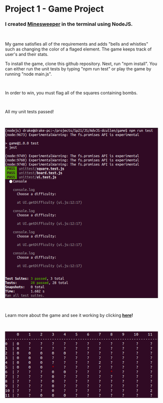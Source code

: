 # Project 1 - Game Project

### I created [Minesweeper](https://github.com/DrakeCullen/AdvJS-dcullen/tree/main/game/imgs) in the terminal using NodeJS.

<br/>

My game satisfies all of the requirements and adds "bells and whistles" such as changing the color of a flaged element. The game keeps track of user's and their stats.
<br/>


To install the game, clone this github repository. Next, run "npm install". You can either run the unit tests by typing "npm run test" or play the game by running "node main.js".

<br/>

In order to win, you must flag all of the squares containing bombs.

<br/>

All my unit tests passed!

<br/>

![alt text](imgs/unit_test.png)

<br/>

Learn more about the game and see it working by clicking<b> [here](https://github.com/DrakeCullen/AdvJS-dcullen/tree/main/game/imgs)!</b>

<br/>

![alt text](imgs/sample_game.png "Logo Title Text 1")